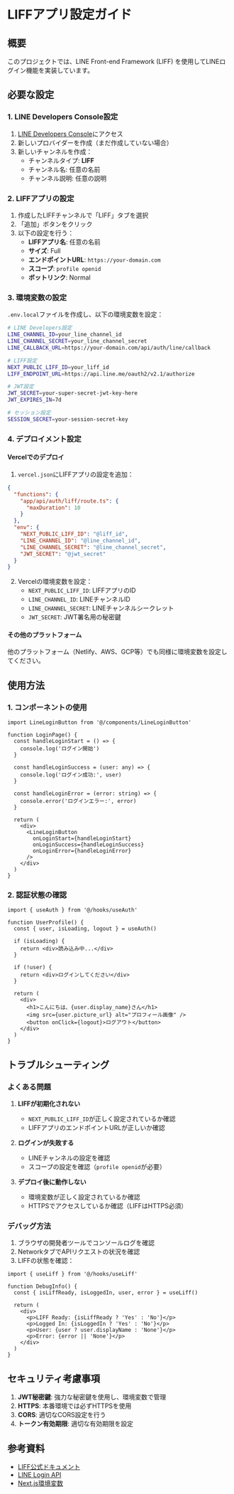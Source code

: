 # LIFFアプリ設定ガイド

## 概要
このプロジェクトでは、LINE Front-end Framework (LIFF) を使用してLINEログイン機能を実装しています。

## 必要な設定

### 1. LINE Developers Console設定

1. [LINE Developers Console](https://developers.line.biz/console/)にアクセス
2. 新しいプロバイダーを作成（まだ作成していない場合）
3. 新しいチャンネルを作成：
   - チャンネルタイプ: **LIFF**
   - チャンネル名: 任意の名前
   - チャンネル説明: 任意の説明

### 2. LIFFアプリの設定

1. 作成したLIFFチャンネルで「LIFF」タブを選択
2. 「追加」ボタンをクリック
3. 以下の設定を行う：
   - **LIFFアプリ名**: 任意の名前
   - **サイズ**: Full
   - **エンドポイントURL**: `https://your-domain.com`
   - **スコープ**: `profile openid`
   - **ボットリンク**: Normal

### 3. 環境変数の設定

`.env.local`ファイルを作成し、以下の環境変数を設定：

```bash
# LINE Developers設定
LINE_CHANNEL_ID=your_line_channel_id
LINE_CHANNEL_SECRET=your_line_channel_secret
LINE_CALLBACK_URL=https://your-domain.com/api/auth/line/callback

# LIFF設定
NEXT_PUBLIC_LIFF_ID=your_liff_id
LIFF_ENDPOINT_URL=https://api.line.me/oauth2/v2.1/authorize

# JWT設定
JWT_SECRET=your-super-secret-jwt-key-here
JWT_EXPIRES_IN=7d

# セッション設定
SESSION_SECRET=your-session-secret-key
```

### 4. デプロイメント設定

#### Vercelでのデプロイ

1. `vercel.json`にLIFFアプリの設定を追加：

```json
{
  "functions": {
    "app/api/auth/liff/route.ts": {
      "maxDuration": 10
    }
  },
  "env": {
    "NEXT_PUBLIC_LIFF_ID": "@liff_id",
    "LINE_CHANNEL_ID": "@line_channel_id",
    "LINE_CHANNEL_SECRET": "@line_channel_secret",
    "JWT_SECRET": "@jwt_secret"
  }
}
```

2. Vercelの環境変数を設定：
   - `NEXT_PUBLIC_LIFF_ID`: LIFFアプリのID
   - `LINE_CHANNEL_ID`: LINEチャンネルID
   - `LINE_CHANNEL_SECRET`: LINEチャンネルシークレット
   - `JWT_SECRET`: JWT署名用の秘密鍵

#### その他のプラットフォーム

他のプラットフォーム（Netlify、AWS、GCP等）でも同様に環境変数を設定してください。

## 使用方法

### 1. コンポーネントの使用

```tsx
import LineLoginButton from '@/components/LineLoginButton'

function LoginPage() {
  const handleLoginStart = () => {
    console.log('ログイン開始')
  }

  const handleLoginSuccess = (user: any) => {
    console.log('ログイン成功:', user)
  }

  const handleLoginError = (error: string) => {
    console.error('ログインエラー:', error)
  }

  return (
    <div>
      <LineLoginButton
        onLoginStart={handleLoginStart}
        onLoginSuccess={handleLoginSuccess}
        onLoginError={handleLoginError}
      />
    </div>
  )
}
```

### 2. 認証状態の確認

```tsx
import { useAuth } from '@/hooks/useAuth'

function UserProfile() {
  const { user, isLoading, logout } = useAuth()

  if (isLoading) {
    return <div>読み込み中...</div>
  }

  if (!user) {
    return <div>ログインしてください</div>
  }

  return (
    <div>
      <h1>こんにちは、{user.display_name}さん</h1>
      <img src={user.picture_url} alt="プロフィール画像" />
      <button onClick={logout}>ログアウト</button>
    </div>
  )
}
```

## トラブルシューティング

### よくある問題

1. **LIFFが初期化されない**
   - `NEXT_PUBLIC_LIFF_ID`が正しく設定されているか確認
   - LIFFアプリのエンドポイントURLが正しいか確認

2. **ログインが失敗する**
   - LINEチャンネルの設定を確認
   - スコープの設定を確認（`profile openid`が必要）

3. **デプロイ後に動作しない**
   - 環境変数が正しく設定されているか確認
   - HTTPSでアクセスしているか確認（LIFFはHTTPS必須）

### デバッグ方法

1. ブラウザの開発者ツールでコンソールログを確認
2. NetworkタブでAPIリクエストの状況を確認
3. LIFFの状態を確認：

```tsx
import { useLiff } from '@/hooks/useLiff'

function DebugInfo() {
  const { isLiffReady, isLoggedIn, user, error } = useLiff()
  
  return (
    <div>
      <p>LIFF Ready: {isLiffReady ? 'Yes' : 'No'}</p>
      <p>Logged In: {isLoggedIn ? 'Yes' : 'No'}</p>
      <p>User: {user ? user.displayName : 'None'}</p>
      <p>Error: {error || 'None'}</p>
    </div>
  )
}
```

## セキュリティ考慮事項

1. **JWT秘密鍵**: 強力な秘密鍵を使用し、環境変数で管理
2. **HTTPS**: 本番環境では必ずHTTPSを使用
3. **CORS**: 適切なCORS設定を行う
4. **トークン有効期限**: 適切な有効期限を設定

## 参考資料

- [LIFF公式ドキュメント](https://developers.line.biz/ja/docs/liff/)
- [LINE Login API](https://developers.line.biz/ja/docs/line-login/)
- [Next.js環境変数](https://nextjs.org/docs/basic-features/environment-variables)

